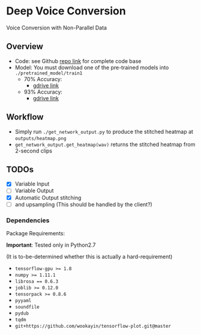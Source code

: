 # Deep Voice Conversion

Voice Conversion with Non-Parallel Data

## Overview

- Code: see Github [repo link](https://github.com/joseph-zhong/deep-voice-conversion) for complete code base
- Model: You must download one of the pre-trained models into `./pretrained_model/train1`
  - 70% Accuracy:
    - [gdrive link](https://drive.google.com/open?id=1ExlBIpZO0mxBhK4WEoW2WhahG1dZwdKW)
  - 93% Accuracy:
    - [gdrive link](https://drive.google.com/file/d/1yC3G3V03X3s8mKJ1J6bMkOqDT8r-TBb8/view?usp=sharing)

## Workflow

- Simply run `./get_network_output.py` to produce the stitched heatmap at `outputs/heatmap.png`
- `get_network_output.get_heatmap(wav)` returns the stitched heatmap from 2-second clips

## TODOs

- [x] Variable Input
- [ ] Variable Output
- [x] Automatic Output stitching
- [ ] and upsampling (This should be handled by the client?)

### Dependencies

Package Requirements:

**Important**: Tested only in Python2.7

(It is to-be-determined whether this is actually a hard-requirement)

- `tensorflow-gpu >= 1.8`
- `numpy >= 1.11.1`
- `librosa == 0.6.3`
- `joblib >= 0.12.0`
- `tensorpack >= 0.8.6`
- `pyyaml`
- `soundfile`
- `pydub`
- `tqdm`
- `git+https://github.com/wookayin/tensorflow-plot.git@master`


